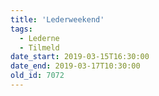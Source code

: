 ```yaml
---
title: 'Lederweekend'
tags:
  - Lederne
  - Tilmeld
date_start: 2019-03-15T16:30:00
date_end: 2019-03-17T10:30:00
old_id: 7072
---
```

